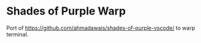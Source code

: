 # Shades of Purple Warp

Port of <https://github.com/ahmadawais/shades-of-purple-vscode/> to warp terminal.
